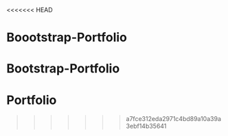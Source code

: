 <<<<<<< HEAD
# Boootstrap-Portfolio
Bootstrap-Portfolio
=======
# Portfolio
>>>>>>> a7fce312eda2971c4bd89a10a39a3ebf14b35641
